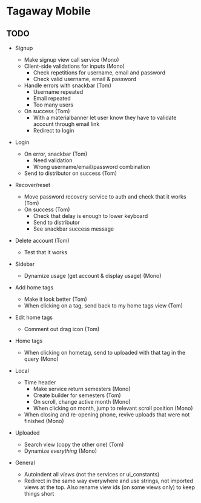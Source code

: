 # Tagaway Mobile

## TODO

- Signup
   - Make signup view call service (Mono)
   - Client-side validations for inputs (Mono)
      - Check repetitions for username, email and password
      - Check valid username, email & password
   - Handle errors with snackbar (Tom)
      - Username repeated
      - Email repeated
      - Too many users
   - On success (Tom)
      - With a materialbanner let user know they have to validate account through email link
      - Redirect to login

- Login
   - On error, snackbar (Tom)
      - Need validation
      - Wrong username/email/password combination
   - Send to distributor on success (Tom)

- Recover/reset
   - Move password recovery service to auth and check that it works (Tom)
   - On success (Tom)
      - Check that delay is enough to lower keyboard
      - Send to distributor
      - See snackbar success message

- Delete account (Tom)
   - Test that it works

- Sidebar
   - Dynamize usage (get account & display usage) (Mono)

- Add home tags
   - Make it look better (Tom)
   - When clicking on a tag, send back to my home tags view (Tom)

- Edit home tags
   - Comment out drag icon (Tom)

- Home tags
   - When clicking on hometag, send to uploaded with that tag in the query (Mono)

- Local
   - Time header
      - Make service return semesters (Mono)
      - Create builder for semesters (Tom)
      - On scroll, change active month (Mono)
      - When clicking on month, jump to relevant scroll position (Mono)
   - When closing and re-opening phone, revive uploads that were not finished (Mono)

- Uploaded
   - Search view (copy the other one) (Tom)
   - Dynamize *everything* (Mono)

- General
   - Autoindent all *views* (not the services or ui_constants)
   - Redirect in the same way everywhere and use strings, not imported views at the top. Also rename view ids (on some views only) to keep things short
